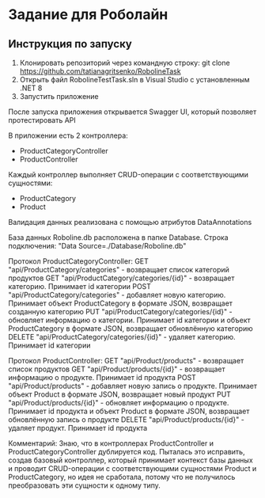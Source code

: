# Задание для Роболайн

## Инструкция по запуску

1. Клонировать репозиторий через командную строку: git clone https://github.com/tatianagritsenko/RobolineTask
2. Открыть файл RobolineTestTask.sln в Visual Studio с установленным .NET 8
3. Запустить приложение

После запуска приложения открывается Swagger UI, который позволяет протестировать API

В приложении есть 2 контроллера: 
- ProductCategoryController
- ProductController

Каждый контроллер выполняет CRUD-операции c соответствующими сущностями:
- ProductCategory
- Product

Валидация данных реализована с помощью атрибутов DataAnnotations

База данных Roboline.db расположена в папке Database. Строка подключения: "Data Source=./Database/Roboline.db"

Протокол ProductCategoryController:
GET "api/ProductCategory/categories" - возвращает список категорий продуктов
GET "api/ProductCategory/categories/{id}" - возвращает категорию. Принимает id категории
POST "api/ProductCategory/categories" - добавляет новую категорию. Принимает объект ProductCategory в формате JSON, возвращает созданную категорию
PUT "api/ProductCategory/categories/{id}" - обновляет информацию о категории. Принимает id категории и объект ProductCategory в формате JSON, возвращает обновлённую категорию
DELETE "api/ProductCategory/categories/{id}" - удаляет категорию. Принимает id категории

Протокол ProductController:
GET "api/Product/products" - возвращает список продуктов
GET "api/Product/products/{id}" - возвращает информацию о продукте. Принимает id продукта
POST "api/Product/products" - добавляет новую запись о продукте. Принимает объект Product в формате JSON, возвращает новый продукт
PUT "api/Product/products/{id}" - обновляет информацию о продукте. Принимает id продукта и объект Product в формате JSON, возвращает обновлённую запись о продукте
DELETE "api/Product/products/{id}" - удаляет продукт. Принимает id продукта

Комментарий:
Знаю, что в контроллерах ProductController и ProductCategoryController дублируется код. Пыталась это исправить, создав базовый контроллер, который принимает контекст базы данных и проводит CRUD-операции с соответствующими сущностями Product и ProductCategory, но идея не сработала, потому что не получилось преобразовать эти сущности к одному типу.







